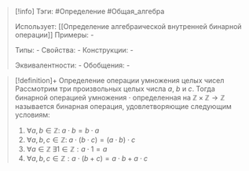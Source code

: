 > [!info]
> Тэги: #Определение #Общая_алгебра 
> 
> Использует: [[Определение aлгебраической внутренней бинарной операции]]
> Примеры: *-*
> 
> Типы: *-*
> Свойства: *-*
> Конструкции: *-*
> 
> Эквивалентности: *-*
> Обобщения: *-*

> [!definition]+ Определение операции умножения целых чисел
> Рассмотрим три произвольных целых числа $a$, $b$ и $c$. Тогда бинарной операцией умножения $\cdot$ определенная на $\mathbb{Z \times Z \rightarrow Z}$ называется бинарная операция, удовлетворяющие следующим условиям:
> 1. $\forall a,b \in \mathbb Z: \; a \cdot b = b \cdot a$
> 2. $\forall a,b,c \in \mathbb Z: \; a \cdot (b \cdot c) = (a \cdot b) \cdot c$
> 3. $\forall a \in \mathbb Z \; \exists 1 \in \mathbb Z: a \cdot 1 = a$
> 4. $\forall a, b, c \in \mathbb Z: a \cdot (b + c) = a \cdot b + a \cdot c$